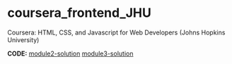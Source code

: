 # coursera_frontend_JHU
Coursera: HTML, CSS, and Javascript for Web Developers (Johns Hopkins University)

**CODE:**
[module2-solution](./module2-solution/index.html)
[module3-solution](./module3-solution/index.html)